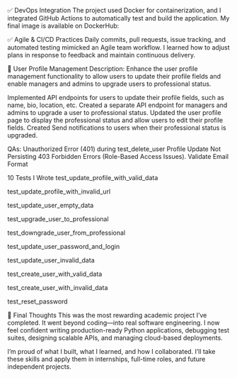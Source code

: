 ✅ DevOps Integration
The project used Docker for containerization, and I integrated GitHub Actions to automatically test and build the application. My final image is available on DockerHub:

✅ Agile & CI/CD Practices
Daily commits, pull requests, issue tracking, and automated testing mimicked an Agile team workflow. I learned how to adjust plans in response to feedback and maintain continuous delivery.

 👤 User Profile Management
Description: Enhance the user profile management functionality to allow users to update their profile fields and enable managers and admins to upgrade users to professional status.

Implemented API endpoints for users to update their profile fields, such as name, bio, location, etc.
Created a separate API endpoint for managers and admins to upgrade a user to professional status.
Updated the user profile page to display the professional status and allow users to edit their profile fields.
Created Send notifications to users when their professional status is upgraded.

QAs:
Unauthorized Error (401) during test_delete_user
Profile Update Not Persisting
403 Forbidden Errors (Role-Based Access Issues).
Validate Email Format

10 Tests I Wrote
test_update_profile_with_valid_data

test_update_profile_with_invalid_url

test_update_user_empty_data

test_upgrade_user_to_professional

test_downgrade_user_from_professional

test_update_user_password_and_login

test_update_user_invalid_data

test_create_user_with_valid_data

test_create_user_with_invalid_data

test_reset_password

🌟 Final Thoughts
This was the most rewarding academic project I’ve completed. It went beyond coding—into real software engineering. I now feel confident writing production-ready Python applications, debugging test suites, designing scalable APIs, and managing cloud-based deployments.

I’m proud of what I built, what I learned, and how I collaborated. I’ll take these skills and apply them in internships, full-time roles, and future independent projects.



